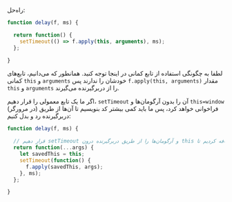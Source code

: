راه‌حل:

```js
function delay(f, ms) {

  return function() {
    setTimeout(() => f.apply(this, arguments), ms);
  };

}
```

لطفا به چگونگی استفاده از تابع کمانی در اینجا توجه کنید. همانطور که می‌دانیم، تابع‌های کمانی `this` و `arguments` خودشان را ندارند پس `f.apply(this, arguments)` مقدار `this` و `arguments` را از دربرگیرنده می‌گیرند.

اگر ما یک تابع معمولی را قرار دهیم، `setTimeout` آن را بدون آرگومان‌ها و `this=window` (در مرورگر) فراخوانی خواهد کرد، پس ما باید کمی بیشتر کد بنویسیم تا آن‌ها از طریق دربرگیرنده رد و بدل کنیم: 

```js
function delay(f, ms) {

  // قرار دهیم setTimeout و آرگومان‌ها را از طریق دربرگیرنده درون this متغیرهایی اضافه کردیم تا
  return function(...args) {
    let savedThis = this;
    setTimeout(function() {
      f.apply(savedThis, args);
    }, ms);
  };

}
```
